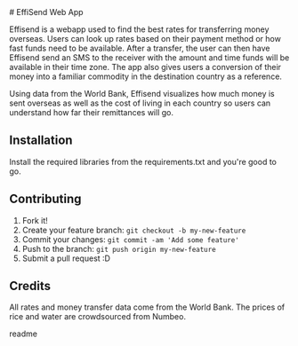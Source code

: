 <snippet>
  <content>
# EffiSend Web App

Effisend is a webapp used to find the best rates for transferring money overseas. Users can look up rates based on their payment method or how fast funds need to be available. After a transfer, the user can then have Effisend send an SMS to the receiver with the amount and time funds will be available in their time zone. The app also gives users a conversion of their money into a familiar commodity in the destination country as a reference.

Using data from the World Bank, Effisend visualizes how much money is sent overseas as well as the cost of living in each country so users can understand how far their remittances will go.

## Installation

Install the required libraries from the requirements.txt and you're good to go.


## Contributing

1. Fork it!
2. Create your feature branch: `git checkout -b my-new-feature`
3. Commit your changes: `git commit -am 'Add some feature'`
4. Push to the branch: `git push origin my-new-feature`
5. Submit a pull request :D


## Credits

All rates and money transfer data come from the World Bank. The prices of rice and water are crowdsourced from Numbeo. 


</content>
  <tabTrigger>readme</tabTrigger>
</snippet>